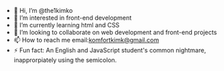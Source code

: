 - 👋 Hi, I’m @the1kimko
- 👀 I’m interested in front-end development
- 🌱 I’m currently learning html and CSS
- 💞️ I’m looking to collaborate on web development and front-end projects
- 📫 How to reach me email:komfortkimk@gmail.com
- ⚡ Fun fact: An English and JavaScript student's common nightmare, inapprorpiately using the semicolon.

<!---
the1kimko/the1kimko is a ✨ special ✨ repository because its `README.md` (this file) appears on your GitHub profile.
You can click the Preview link to take a look at your changes.
--->
